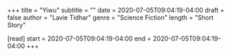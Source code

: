 +++
title = "Yiwu"
subtitle = ""
date = 2020-07-05T09:04:19-04:00
draft = false
author = "Lavie Tidhar"
genre = "Science Fiction"
length = "Short Story"

[read]
  start = 2020-07-05T09:04:19-04:00
  end = 2020-07-05T09:04:19-04:00
+++
